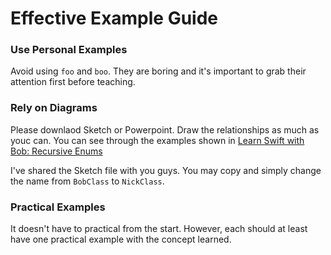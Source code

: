 # Effective Example Guide

### Use Personal Examples
Avoid using `foo` and `boo`. They are boring and it's important to grab their attention first before teaching.

### Rely on Diagrams
Please downlaod Sketch or Powerpoint. Draw the relationships as much as youc can. You can see through the examples shown in [Learn Swift with Bob: Recursive Enums](https://learnswiftwithbob.com/course/advanced-swift/nested-generics-recursive-enum.html)

I've shared the Sketch file with you guys. You may copy and simply change the name from `BobClass` to `NickClass`.

### Practical Examples
It doesn't have to practical from the start. However, each should at least have one practical example with the concept learned. 

